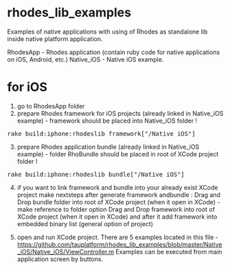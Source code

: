 # rhodes_lib_examples
Examples of native applications with using of Rhodes as standalone lib inside native platform application.

RhodesApp - Rhodes application (contain ruby code for native applications on iOS, Android, etc.)
Native_iOS - Native iOS example.

# for iOS
1. go to RhodesApp folder
2. prepare Rhodes framework for iOS projects (already linked in Native_iOS example) - framework should be placed into Native_iOS folder !

<pre>rake build:iphone:rhodeslib_framework["<fullpath>/Native_iOS"]</pre>

3. prepare Rhodes application bundle (already linked in Native_iOS example) - folder RhoBundle should be placed in root of XCode project folder !

<pre>rake build:iphone:rhodeslib_bundle["<fullpath>/Native_iOS"]</pre>

4. if you want to link framework and bundle into your already exist XCode project make nextsteps after generate framework andbundle :
Drag and Drop bundle folder into root of XCode project (when it open in XCode) - make reference to folder option
Drag and Drop framework into root of XCode project (when it open in XCode) and after it add framework into embedded binary list (general option of project)

5. open and run XCode project. There are 5 examples located in this file - https://github.com/tauplatform/rhodes_lib_examples/blob/master/Native_iOS/Native_iOS/ViewController.m
Examples can be executed from main application screen by buttons.
